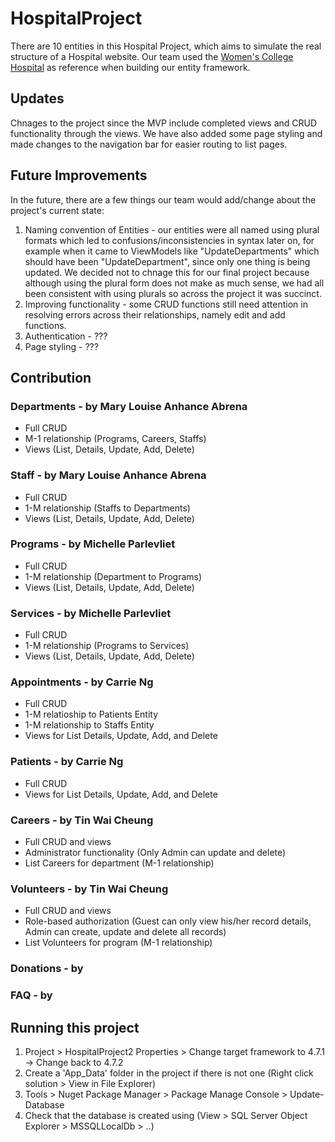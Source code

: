 # HospitalProject
There are 10 entities in this Hospital Project, which aims to simulate the real structure of a Hospital website. Our team used the [Women's College Hospital](https://www.womenscollegehospital.ca/) as reference when building our entity framework.

## Updates
Chnages to the project since the MVP include completed views and CRUD functionality through the views. We have also added some page styling and made changes to the navigation bar for easier routing to list pages.

## Future Improvements
In the future, there are a few things our team would add/change about the project's current state:
1. Naming convention of Entities - our entities were all named using plural formats which led to confusions/inconsistencies in syntax later on, for example when it came to ViewModels like "UpdateDepartments" which should have been "UpdateDepartment", since only one thing is being updated. We decided not to chnage this for our final project because although using the plural form does not make as much sense, we had all been consistent with using plurals so across the project it was succinct.
2. Improving functionality - some CRUD functions still need attention in resolving errors across their relationships, namely edit and add functions.
3. Authentication - ???
4. Page styling - ???

## Contribution
### Departments - by Mary Louise Anhance Abrena
- Full CRUD
- M-1 relationship (Programs, Careers, Staffs)
- Views (List, Details, Update, Add, Delete)
### Staff - by Mary Louise Anhance Abrena
- Full CRUD
- 1-M relationship (Staffs to Departments)
- Views (List, Details, Update, Add, Delete)
### Programs - by Michelle Parlevliet
- Full CRUD 
- 1-M relationship (Department to Programs)
- Views (List, Details, Update, Add, Delete)
### Services - by Michelle Parlevliet
- Full CRUD 
- 1-M relationship (Programs to Services)
- Views (List, Details, Update, Add, Delete)
### Appointments - by Carrie Ng
- Full CRUD
- 1-M relatioship to Patients Entity
- 1-M relationship to Staffs Entity
- Views for List Details, Update, Add, and Delete
### Patients - by Carrie Ng
- Full CRUD
- Views for List Details, Update, Add, and Delete
### Careers - by Tin Wai Cheung 
- Full CRUD and views
- Administrator functionality (Only Admin can update and delete)
- List Careers for department (M-1 relationship)
### Volunteers - by Tin Wai Cheung
- Full CRUD and views
- Role-based authorization (Guest can only view his/her record details, Admin can create, update and delete all records)
- List Volunteers for program (M-1 relationship)
### Donations - by 
### FAQ - by 

## Running this project
1. Project > HospitalProject2 Properties > Change target framework to 4.7.1 -> Change back to 4.7.2
2. Create a 'App_Data' folder in the project if there is not one (Right click solution > View in File Explorer)
3. Tools > Nuget Package Manager > Package Manage Console > Update-Database
4. Check that the database is created using (View > SQL Server Object Explorer > MSSQLLocalDb > ..)

